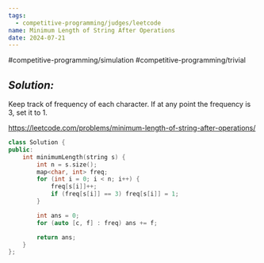 ```yaml
---
tags:
  - competitive-programming/judges/leetcode
name: Minimum Length of String After Operations
date: 2024-07-21
---
```

#competitive-programming/simulation #competitive-programming/trivial 
## _Solution:_
Keep track of frequency of each character. If at any point the frequency is 3, set it to 1.

https://leetcode.com/problems/minimum-length-of-string-after-operations/
```cpp
class Solution {
public:
    int minimumLength(string s) {
        int n = s.size();
        map<char, int> freq;
        for (int i = 0; i < n; i++) {
            freq[s[i]]++;
            if (freq[s[i]] == 3) freq[s[i]] = 1;
        }

        int ans = 0;
        for (auto [c, f] : freq) ans += f;

        return ans;
    }
};
```